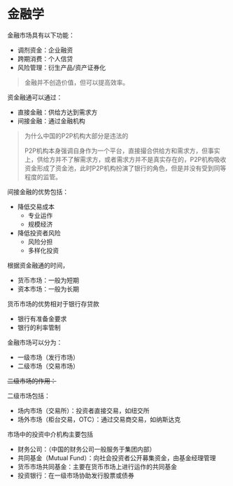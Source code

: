 # 金融学



金融市场具有以下功能：

* 调剂资金：企业融资
* 跨期消费：个人信贷
* 风险管理：衍生产品/资产证券化

> 金融并不创造价值，但可以提高效率。


资金融通可以通过：

* 直接金融：供给方达到需求方
* 间接金融：通过金融机构


> 为什么中国的P2P机构大部分是违法的
> 
> P2P机构本身强调自身作为一个平台，直接撮合供给方和需求方，但事实上，供给方并不了解需求方，或者需求方并不是真实存在的，P2P机构吸收资金形成了资金池，此时P2P机构扮演了银行的角色，但是并没有受到同等程度的监管。




间接金融的优势包括：

* 降低交易成本
    * 专业运作
    * 规模经济
* 降低投资者风险
    * 风险分担
    * 多样化投资


根据资金融通的时间，

* 货币市场：一般为短期
* 资本市场：一般为长期

货币市场的优势相对于银行存贷款

* 银行有准备金要求
* 银行的利率管制



金融市场可以分为：

* 一级市场（发行市场）
* 二级市场（交易市场）


~~二级市场的作用：~~



二级市场包括：

* 场内市场（交易所）：投资者直接交易，如纽交所
* 场外市场（柜台交易，OTC）：通过交易商交易，如纳斯达克


市场中的投资中介机构主要包括

* 财务公司：（中国的财务公司一般服务于集团内部）
* 共同基金（Mutual Fund）：向社会投资者公开募集资金，由基金经理管理
* 货币市场共同基金：主要在货币市场上进行运作的共同基金
* 投资银行：在一级市场协助发行股票或债券





